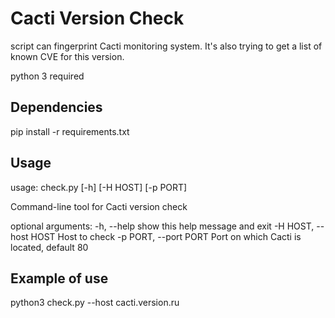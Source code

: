 # Cacti Version Check
script can fingerprint Cacti monitoring system. It's also trying to get a list of known CVE for this version.

python 3 required

## Dependencies
pip install -r requirements.txt

## Usage
usage: check.py [-h] [-H HOST] [-p PORT]

Command-line tool for Cacti version check

optional arguments:
  -h, --help            show this help message and exit
  -H HOST, --host HOST  Host to check
  -p PORT, --port PORT  Port on which Cacti is located, default 80
  
  ## Example of use
  
  python3 check.py --host cacti.version.ru
